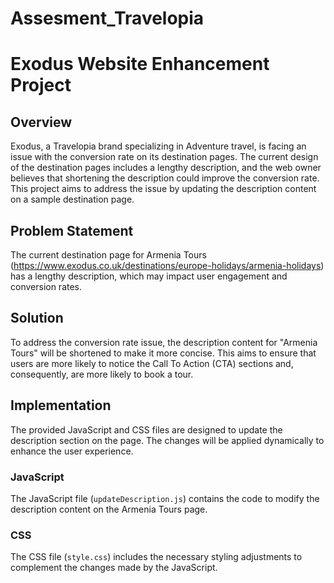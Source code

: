 # Assesment_Travelopia

# Exodus Website Enhancement Project

## Overview

Exodus, a Travelopia brand specializing in Adventure travel, is facing an issue with the conversion rate on its destination pages. The current design of the destination pages includes a lengthy description, and the web owner believes that shortening the description could improve the conversion rate. This project aims to address the issue by updating the description content on a sample destination page.

## Problem Statement

The current destination page for Armenia Tours (https://www.exodus.co.uk/destinations/europe-holidays/armenia-holidays) has a lengthy description, which may impact user engagement and conversion rates.

## Solution

To address the conversion rate issue, the description content for "Armenia Tours" will be shortened to make it more concise. This aims to ensure that users are more likely to notice the Call To Action (CTA) sections and, consequently, are more likely to book a tour.

## Implementation

The provided JavaScript and CSS files are designed to update the description section on the page. The changes will be applied dynamically to enhance the user experience.

### JavaScript

The JavaScript file (`updateDescription.js`) contains the code to modify the description content on the Armenia Tours page.

### CSS

The CSS file (`style.css`) includes the necessary styling adjustments to complement the changes made by the JavaScript.
